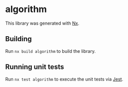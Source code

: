 # algorithm

This library was generated with [Nx](https://nx.dev).

## Building

Run `nx build algorithm` to build the library.

## Running unit tests

Run `nx test algorithm` to execute the unit tests via [Jest](https://jestjs.io).
